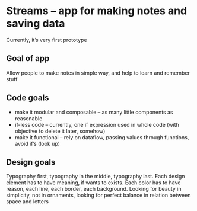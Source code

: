 # Streams – app for making notes and saving data

Currently, it’s very first prototype

## Goal of app
Allow people to make notes in simple way, and help to learn and remember stuff

## Code goals

- make it modular and composable – as many little components as reasonable
- if-less code – currently, one if expression used in whole code (with objective to delete it later, somehow)
- make it functional – rely on dataflow, passing values through functions, avoid if’s (look up)

## Design goals

Typography first, typography in the middle, typography last. Each design element has to have meaning, if wants to exists. Each color has to have reason, each line, each border, each background. Looking for beauty in simplicity, not in ornaments, looking for perfect balance in relation between space and letters